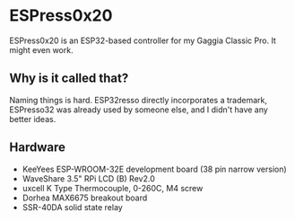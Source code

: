 # ESPress0x20

ESPress0x20 is an ESP32-based controller for my Gaggia Classic Pro. It
might even work.

## Why is it called that?

Naming things is hard. ESP32resso directly incorporates a trademark,
ESPresso32 was already used by someone else, and I didn't have any
better ideas.

## Hardware

* KeeYees ESP-WROOM-32E development board (38 pin narrow version)
* WaveShare 3.5" RPi LCD (B) Rev2.0
* uxcell K Type Thermocouple, 0-260C, M4 screw
* Dorhea MAX6675 breakout board
* SSR-40DA solid state relay
